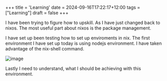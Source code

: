 +++
title = 'Learning'
date = 2024-09-16T17:22:17+12:00
tags = ["Learning"]
draft = false
+++

I have been trying to figure how to upskill. As I have just changed back to nixos. The most useful part about nixos is the package management. 

I have set up been testing how to set up enviroments in nix. The first environment I have set up today is using nodejs environment. I have taken advantage of the nix-shell command. 

![image](environment.png)

Lastly I need to understand, what I should be achieving with this environment.


